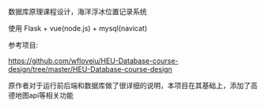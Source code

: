 数据库原理课程设计，海洋浮冰位置记录系统

使用 Flask + vue(node.js) + mysql(navicat)

参考项目: 

https://github.com/wfloveiu/HEU-Database-course-design/tree/master/HEU-Database-course-design

原作者对于运行前后端和数据库做了很详细的说明，本项目在其基础上，添加了高德地图api等相关功能
